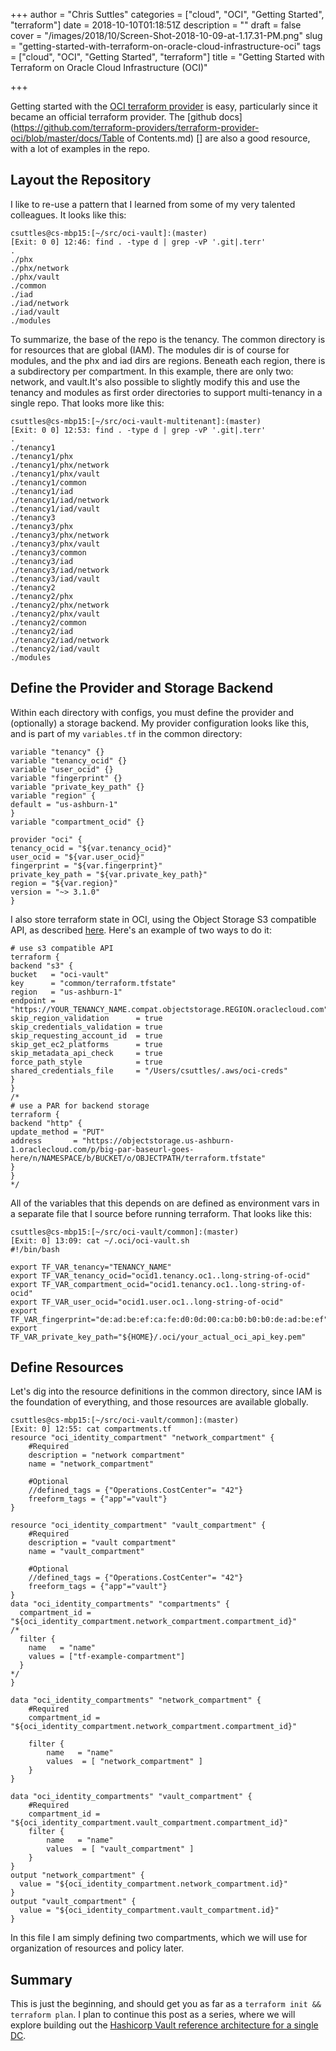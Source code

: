 +++
author = "Chris Suttles"
categories = ["cloud", "OCI", "Getting Started", "terraform"]
date = 2018-10-10T01:18:51Z
description = ""
draft = false
cover = "/images/2018/10/Screen-Shot-2018-10-09-at-1.17.31-PM.png"
slug = "getting-started-with-terraform-on-oracle-cloud-infrastructure-oci"
tags = ["cloud", "OCI", "Getting Started", "terraform"]
title = "Getting Started with Terraform on Oracle Cloud Infrastructure (OCI)"

+++


Getting started with the [OCI terraform provider](https://www.terraform.io/docs/providers/oci/index.html) is easy, particularly since it became an official terraform provider. The [github docs](https://github.com/terraform-providers/terraform-provider-oci/blob/master/docs/Table of Contents.md) [] are also a good resource, with a lot of examples in the repo.

## Layout the Repository

I like to re-use a pattern that I learned from some of my very talented colleagues. It looks like this:

```
csuttles@cs-mbp15:[~/src/oci-vault]:(master)
[Exit: 0 0] 12:46: find . -type d | grep -vP '.git|.terr'
.
./phx
./phx/network
./phx/vault
./common
./iad
./iad/network
./iad/vault
./modules
```

To summarize, the base of the repo is the tenancy. The common directory is for resources that are global (IAM). The modules dir is of course for modules, and the phx and iad dirs are regions. Beneath each region, there is a subdirectory per compartment. In this example, there are only two: network, and vault.It's also possible to slightly modify this and use the tenancy and modules as first order directories to support multi-tenancy in a single repo. That looks more like this:

```
csuttles@cs-mbp15:[~/src/oci-vault-multitenant]:(master)
[Exit: 0 0] 12:53: find . -type d | grep -vP '.git|.terr'
.
./tenancy1
./tenancy1/phx
./tenancy1/phx/network
./tenancy1/phx/vault
./tenancy1/common
./tenancy1/iad
./tenancy1/iad/network
./tenancy1/iad/vault
./tenancy3
./tenancy3/phx
./tenancy3/phx/network
./tenancy3/phx/vault
./tenancy3/common
./tenancy3/iad
./tenancy3/iad/network
./tenancy3/iad/vault
./tenancy2
./tenancy2/phx
./tenancy2/phx/network
./tenancy2/phx/vault
./tenancy2/common
./tenancy2/iad
./tenancy2/iad/network
./tenancy2/iad/vault
./modules
```

## Define the Provider and Storage Backend

Within each directory with configs, you must define the provider and (optionally) a storage backend. My provider configuration looks like this, and is part of my `variables.tf` in the common directory:

```
variable "tenancy" {}
variable "tenancy_ocid" {}
variable "user_ocid" {}
variable "fingerprint" {}
variable "private_key_path" {}
variable "region" {
default = "us-ashburn-1"
}
variable "compartment_ocid" {}

provider "oci" {
tenancy_ocid = "${var.tenancy_ocid}"
user_ocid = "${var.user_ocid}"
fingerprint = "${var.fingerprint}"
private_key_path = "${var.private_key_path}"
region = "${var.region}"
version = "~> 3.1.0"
}
```

I also store terraform state in OCI, using the Object Storage S3 compatible API, as described [here](https://medium.com/oracledevs/storing-terraform-remote-state-to-oracle-cloud-infrastructure-object-storage-b32fe7402781). Here's an example of two ways to do it:

```
# use s3 compatible API
terraform {
backend "s3" {
bucket   = "oci-vault"
key      = "common/terraform.tfstate"
region   = "us-ashburn-1"
endpoint = "https://YOUR_TENANCY_NAME.compat.objectstorage.REGION.oraclecloud.com"
skip_region_validation      = true
skip_credentials_validation = true
skip_requesting_account_id  = true
skip_get_ec2_platforms      = true
skip_metadata_api_check     = true
force_path_style            = true
shared_credentials_file     = "/Users/csuttles/.aws/oci-creds"
}
}
/*
# use a PAR for backend storage
terraform {
backend "http" {
update_method = "PUT"
address       = "https://objectstorage.us-ashburn-1.oraclecloud.com/p/big-par-baseurl-goes-here/n/NAMESPACE/b/BUCKET/o/OBJECTPATH/terraform.tfstate"
}
}
*/
```

All of the variables that this depends on are defined as environment vars in a separate file that I source before running terraform. That looks like this:

```
csuttles@cs-mbp15:[~/src/oci-vault/common]:(master)
[Exit: 0] 13:09: cat ~/.oci/oci-vault.sh
#!/bin/bash

export TF_VAR_tenancy="TENANCY_NAME"
export TF_VAR_tenancy_ocid="ocid1.tenancy.oc1..long-string-of-ocid"
export TF_VAR_compartment_ocid="ocid1.tenancy.oc1..long-string-of-ocid"
export TF_VAR_user_ocid="ocid1.user.oc1..long-string-of-ocid"
export TF_VAR_fingerprint="de:ad:be:ef:ca:fe:d0:0d:00:ca:b0:b0:b0:de:ad:be:ef"
export TF_VAR_private_key_path="${HOME}/.oci/your_actual_oci_api_key.pem"
```

## Define Resources

Let's dig into the resource definitions in the common directory, since IAM is the foundation of everything, and those resources are available globally.

```
csuttles@cs-mbp15:[~/src/oci-vault/common]:(master)
[Exit: 0] 12:55: cat compartments.tf
resource "oci_identity_compartment" "network_compartment" {
    #Required
    description = "network compartment"
    name = "network_compartment"

    #Optional
    //defined_tags = {"Operations.CostCenter"= "42"}
    freeform_tags = {"app"="vault"}
}

resource "oci_identity_compartment" "vault_compartment" {
    #Required
    description = "vault compartment"
    name = "vault_compartment"

    #Optional
    //defined_tags = {"Operations.CostCenter"= "42"}
    freeform_tags = {"app"="vault"}
}
data "oci_identity_compartments" "compartments" {
  compartment_id = "${oci_identity_compartment.network_compartment.compartment_id}"
/*
  filter {
    name   = "name"
    values = ["tf-example-compartment"]
  }
*/
}

data "oci_identity_compartments" "network_compartment" {
    #Required
    compartment_id = "${oci_identity_compartment.network_compartment.compartment_id}"

    filter {
        name   = "name"
        values  = [ "network_compartment" ]
    }
}

data "oci_identity_compartments" "vault_compartment" {
    #Required
    compartment_id = "${oci_identity_compartment.vault_compartment.compartment_id}"
    filter {
        name   = "name"
        values  = [ "vault_compartment" ]
    }
}
output "network_compartment" {
  value = "${oci_identity_compartment.network_compartment.id}"
}
output "vault_compartment" {
  value = "${oci_identity_compartment.vault_compartment.id}"
}
```

In this file I am simply defining two compartments, which we will use for organization of resources and policy later.

## Summary

This is just the beginning, and should get you as far as a `terraform init && terraform plan`. I plan to continue this post as a series, where we will explore building out the [Hashicorp Vault reference architecture for a single DC](https://www.vaultproject.io/guides/operations/reference-architecture.html#one-dc).

